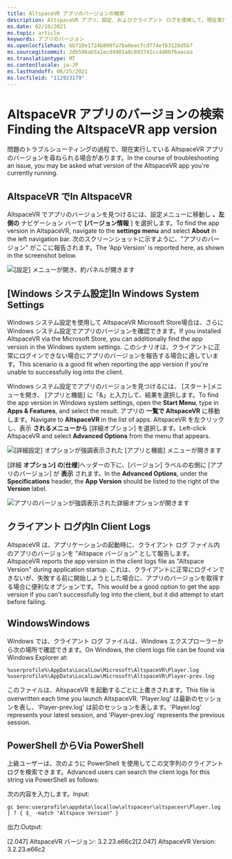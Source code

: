 ```yaml
---
title: AltspaceVR アプリのバージョンの検索
description: AltspaceVR アプリ、設定、およびクライアント ログを使用して、現在実行している AltspaceVR のバージョンを見つける方法について学習します。
ms.date: 02/10/2021
ms.topic: article
keywords: アプリのバージョン
ms.openlocfilehash: 6b710e1724b890fa7ba0eecfcd774ef63128d5b7
ms.sourcegitcommit: 2db596ab5a1ecd4901a8c893741cc4d06f6aecea
ms.translationtype: MT
ms.contentlocale: ja-JP
ms.lasthandoff: 06/25/2021
ms.locfileid: "112923179"
---
```

# <a name="finding-the-altspacevr-app-version"></a><span data-ttu-id="b770f-104">AltspaceVR アプリのバージョンの検索</span><span class="sxs-lookup"><span data-stu-id="b770f-104">Finding the AltspaceVR app version</span></span>

<span data-ttu-id="b770f-105">問題のトラブルシューティングの過程で、現在実行している AltspaceVR アプリのバージョンを尋ねられる場合があります。</span><span class="sxs-lookup"><span data-stu-id="b770f-105">In the course of troubleshooting an issue, you may be asked what version of the AltspaceVR app you're currently running.</span></span>

## <a name="in-altspacevr"></a><span data-ttu-id="b770f-106">AltspaceVR で</span><span class="sxs-lookup"><span data-stu-id="b770f-106">In AltspaceVR</span></span>

<span data-ttu-id="b770f-107">AltspaceVR でアプリのバージョンを見つけるには、設定メニューに移動し **、左側の** ナビゲーション バーで **[バージョン情報** ] を選択します。</span><span class="sxs-lookup"><span data-stu-id="b770f-107">To find the app version in AltspaceVR, navigate to the **settings menu** and select **About** in the left navigation bar.</span></span> <span data-ttu-id="b770f-108">次のスクリーンショットに示すように、"アプリのバージョン" がここに報告されます。</span><span class="sxs-lookup"><span data-stu-id="b770f-108">The 'App Version' is reported here, as shown in the screenshot below.</span></span>

![[設定] メニューが開き、約パネルが開きます](images/app-version-img-01.png)

## <a name="in-windows-system-settings"></a><span data-ttu-id="b770f-110">[Windows システム設定]</span><span class="sxs-lookup"><span data-stu-id="b770f-110">In Windows System Settings</span></span>

<span data-ttu-id="b770f-111">Windows システム設定を使用して AltspaceVR Microsoft Store場合は、さらに Windows システム設定でアプリのバージョンを確認できます。</span><span class="sxs-lookup"><span data-stu-id="b770f-111">If you installed AltspaceVR via the Microsoft Store, you can additionally find the app version in the Windows system settings.</span></span>  <span data-ttu-id="b770f-112">このシナリオは、クライアントに正常にログインできない場合にアプリのバージョンを報告する場合に適しています。</span><span class="sxs-lookup"><span data-stu-id="b770f-112">This scenario is a good fit when reporting the app version if you're unable to successfully log into the client.</span></span>

<span data-ttu-id="b770f-113">Windows システム設定でアプリのバージョンを見つけるには、 [スタート]メニューを開き、 [アプリと機能] に「&」と入力して、結果を選択します。</span><span class="sxs-lookup"><span data-stu-id="b770f-113">To find the app version in Windows system settings, open the **Start Menu**, type in **Apps & Features**, and select the result.</span></span> <span data-ttu-id="b770f-114">アプリの **一覧で AltspaceVR** に移動します。</span><span class="sxs-lookup"><span data-stu-id="b770f-114">Navigate to **AltspaceVR** in the list of apps.</span></span> <span data-ttu-id="b770f-115">AltspaceVR を左クリックし、表示 **されるメニューから** [詳細オプション] を選択します。</span><span class="sxs-lookup"><span data-stu-id="b770f-115">Left-click AltspaceVR and select **Advanced Options** from the menu that appears.</span></span>

![[詳細設定] オプションが強調表示された [アプリと機能] メニューが開きます](images/app-version-img-02.png)

<span data-ttu-id="b770f-117">[詳細 **オプション] の**[**仕様**]ヘッダーの下に、[バージョン] ラベルの右側に [アプリのバージョン] が **表示** されます。</span><span class="sxs-lookup"><span data-stu-id="b770f-117">In the **Advanced Options**, under the **Specifications** header, the **App Version** should be listed to the right of the **Version** label.</span></span>

![アプリのバージョンが強調表示された詳細オプションが開きます](images/app-version-img-03.png)

## <a name="in-client-logs"></a><span data-ttu-id="b770f-119">クライアント ログ内</span><span class="sxs-lookup"><span data-stu-id="b770f-119">In Client Logs</span></span>

<span data-ttu-id="b770f-120">AltspaceVR は、アプリケーションの起動時に、クライアント ログ ファイル内のアプリのバージョンを "Altspace バージョン" として報告します。</span><span class="sxs-lookup"><span data-stu-id="b770f-120">AltspaceVR reports the app version in the client logs file as "Altspace Version" during application startup.</span></span> <span data-ttu-id="b770f-121">これは、クライアントに正常にログインできないが、失敗する前に開始しようとした場合に、アプリのバージョンを取得する場合に便利なオプションです。</span><span class="sxs-lookup"><span data-stu-id="b770f-121">This would be a good option to get the app version if you can't successfully log into the client, but it did attempt to start before failing.</span></span>

## <a name="windows"></a><span data-ttu-id="b770f-122">Windows</span><span class="sxs-lookup"><span data-stu-id="b770f-122">Windows</span></span>

<span data-ttu-id="b770f-123">Windows では、クライアント ログ ファイルは、Windows エクスプローラーから次の場所で確認できます。</span><span class="sxs-lookup"><span data-stu-id="b770f-123">On Windows, the client logs file can be found via Windows Explorer at:</span></span>

```
%userprofile%\AppData\LocalLow\Microsoft\AltspaceVR\Player.log
%userprofile%\AppData\LocalLow\Microsoft\AltspaceVR\Player-prev.log
```

<span data-ttu-id="b770f-124">このファイルは、AltspaceVR を起動するごとに上書きされます。</span><span class="sxs-lookup"><span data-stu-id="b770f-124">This file is overwritten each time you launch AltspaceVR.</span></span> <span data-ttu-id="b770f-125">'Player.log' は最新のセッションを表し、'Player-prev.log' は前のセッションを表します。</span><span class="sxs-lookup"><span data-stu-id="b770f-125">'Player.log' represents your latest session, and 'Player-prev.log' represents the previous session.</span></span>

## <a name="via-powershell"></a><span data-ttu-id="b770f-126">PowerShell から</span><span class="sxs-lookup"><span data-stu-id="b770f-126">Via PowerShell</span></span>

<span data-ttu-id="b770f-127">上級ユーザーは、次のように PowerShell を使用してこの文字列のクライアント ログを検索できます。</span><span class="sxs-lookup"><span data-stu-id="b770f-127">Advanced users can search the client logs for this string via PowerShell as follows:</span></span>

<span data-ttu-id="b770f-128">次の内容を入力します。</span><span class="sxs-lookup"><span data-stu-id="b770f-128">Input:</span></span>

```
gc $env:userprofile\appdata\locallow\altspacevr\altspacevr\Player.log | ? { $_ -match "Altspace Version" }
```

<span data-ttu-id="b770f-129">出力:</span><span class="sxs-lookup"><span data-stu-id="b770f-129">Output:</span></span>

<span data-ttu-id="b770f-130">[2.047] AltspaceVR バージョン: 3.2.23.e66c2</span><span class="sxs-lookup"><span data-stu-id="b770f-130">[2.047] AltspaceVR Version: 3.2.23.e66c2</span></span>